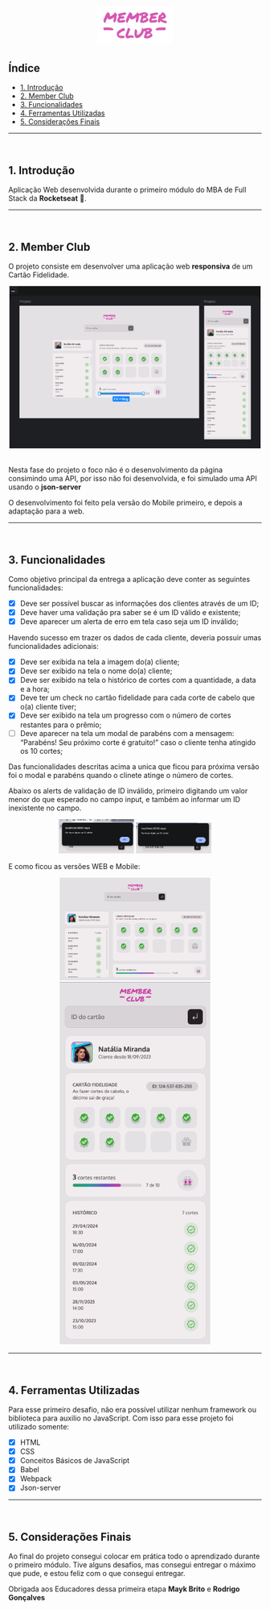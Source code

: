 <h1 align="center">
  <img src="./src/assets/images/Logo.png" width="150px">
</h1>

## Índice

- [1. Introdução](#1-introdução)
- [2. Member Club](#2-dogs)
- [3. Funcionalidades](#3-estrutura-e-funcionalidades)
- [4. Ferramentas Utilizadas](#4-ferramentas-utilizadas)
- [5. Considerações Finais](#5-considerações-finais)
 ---
<br>

## 1. Introdução
Aplicação Web desenvolvida durante o primeiro módulo do MBA de Full Stack da <strong>Rocketseat</strong> 🚀.

---
<br>

## 2. Member Club

O projeto consiste em desenvolver uma aplicação web <strong>responsiva</strong> de um Cartão Fidelidade.

<div align="center">
  <img src="./src/assets/readme/figma.png" width="500px"/>
</div>
<br>

Nesta fase do projeto o foco não é o desenvolvimento da página consimindo uma API, por isso não foi desenvolvida, 
e foi simulado uma API usando o <strong>json-server</strong>
<br>

O desenvolvimento foi feito pela versão do Mobile primeiro, e depois a adaptação para a web.

---
<br>

## 3. Funcionalidades

Como objetivo principal da entrega a aplicação deve conter as seguintes funcionalidades:
- [x] Deve ser possível buscar as informações dos clientes através de um ID;
- [x] Deve haver uma validação pra saber se é um ID válido e existente;
- [x] Deve aparecer um alerta de erro em tela caso seja um ID inválido;

Havendo sucesso em trazer os dados de cada cliente, deveria possuir umas funcionalidades adicionais:
- [x] Deve ser exibida na tela a imagem do(a) cliente;
- [x] Deve ser exibido na tela o nome do(a) cliente;
- [x] Deve ser exibido na tela o histórico de cortes com a quantidade, a data e a hora;
- [x] Deve ter um check no cartão fidelidade para cada corte de cabelo que o(a) cliente tiver;
- [x] Deve ser exibido na tela um progresso com o número de cortes restantes para o prêmio;
- [ ] Deve aparecer na tela um modal de parabéns com a mensagem: “Parabéns! Seu próximo corte é gratuito!” caso o cliente tenha atingido os 10 cortes;

Das funcionalidades descritas acima a unica que ficou para próxima versão foi o modal e parabéns quando o clinete atinge o número de cortes.

Abaixo os alerts de validação de ID inválido, primeiro digitando um valor menor do que esperado no campo input, e também ao informar um ID inexistente no campo.

<div align="center">
  <img src="./src/assets/readme/id-invalido-digitos.png" width="150px"/>
  <img src="./src/assets/readme/id-invalido-banco.png" width="150px"/>  
</div>

E como ficou as versões WEB e Mobile:
<div align="center">
  <img src="./src/assets/readme/id-valido-web.png" width="300px"/>
  <img src="./src/assets/readme/id-valido-mobile.png" width="300px"/>  
</div>


---
<br>

## 4. Ferramentas Utilizadas

Para esse primeiro desafio, não era possível utilizar nenhum framework ou biblioteca para auxilio no JavaScript.
Com isso para esse projeto foi utilizado somente:
- [x] HTML
- [x] CSS
- [x] Conceitos Básicos de JavaScript
- [x] Babel
- [x] Webpack
- [x] Json-server

---
<br>

## 5. Considerações Finais

Ao final do projeto consegui colocar em prática todo o aprendizado durante o primeiro módulo.
Tive alguns desafios, mas consegui entregar o máximo que pude, e estou feliz com o que consegui entregar.

Obrigada aos Educadores dessa primeira etapa <strong>Mayk Brito</strong> e <strong>Rodrigo Gonçalves</strong>

